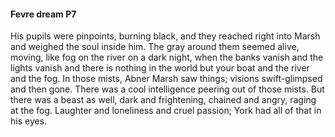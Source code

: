 #### Fevre dream  P7

His pupils were pinpoints, burning black, and they reached right
into Marsh and weighed the soul inside him. The gray around
them seemed alive, moving, like fog on the river on a dark
night, when the banks vanish and the lights vanish and there
is nothing in the world but your boat and the river and the
fog. In those mists, Abner Marsh saw things; visions
swift-glimpsed and then gone. There was a cool intelligence
peering out of those mists. But there was a beast as well, dark
and frightening, chained and angry, raging at the fog. Laughter
and loneliness and cruel passion; York had all of that in his
eyes.